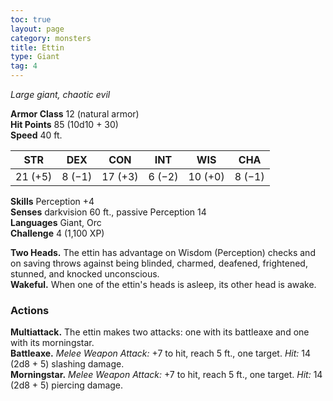 ```yaml
---
toc: true
layout: page
category: monsters
title: Ettin
type: Giant
tag: 4
---
```

_Large giant, chaotic evil_

**Armor Class** 12 (natural armor)    
**Hit Points** 85 (10d10 + 30)    
**Speed** 40 ft. 

| STR     | DEX     | CON     | INT     | WIS     | CHA     |
|---------|---------|---------|---------|---------|---------|
| 21 (+5) | 8 (−1) | 17 (+3) | 6 (−2) | 10 (+0) | 8 (−1) |

**Skills** Perception +4    
**Senses** darkvision 60 ft., passive Perception 14    
**Languages** Giant, Orc    
**Challenge** 4 (1,100 XP) 

**Two Heads.** The ettin has advantage on Wisdom (Perception) checks and on saving throws against being blinded, charmed, deafened, frightened, stunned, and knocked unconscious.    
**Wakeful.** When one of the ettin's heads is asleep, its other head is awake. 

### Actions 
**Multiattack.** The ettin makes two attacks: one with its battleaxe and one with its morningstar.    
**Battleaxe.** _Melee Weapon Attack:_ +7 to hit, reach 5 ft., one target. _Hit:_ 14 (2d8 + 5) slashing damage.    
**Morningstar.** _Melee Weapon Attack:_ +7 to hit, reach 5 ft., one target. _Hit:_ 14 (2d8 + 5) piercing damage.
